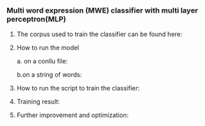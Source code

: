 ### Multi word expression (MWE) classifier with multi layer perceptron(MLP)

1. The corpus used to train the classifier can be found here:

2. How to run the model 

   a. on a conllu file:

   b.on a string of words:

2. How to run the script to train the classifier:
3. Training result:
4. Further improvement and optimization: 

